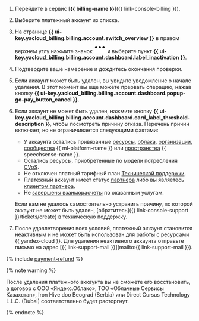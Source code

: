 1. Перейдите в сервис [**{{ billing-name }}**]({{ link-console-billing }}).
1. Выберите платежный аккаунт из списка.
1. На странице **{{ ui-key.yacloud_billing.billing.account.switch_overview }}** в правом верхнем углу нажмите значок ![image](../../_assets/console-icons/ellipsis.svg) и выберите пункт **{{ ui-key.yacloud_billing.billing.account.dashboard.label_inactivation }}**.
1. Подтвердите ваше намерение и дождитесь окончания проверки.
1. Если аккаунт может быть удален, вы увидите уведомление о начале удаления. В этот момент вы еще можете прервать операцию, нажав кнопку **{{ ui-key.yacloud_billing.billing.account.dashboard.popup-go-pay_button_cancel }}**.
1. Если аккаунт не может быть удален, нажмите кнопку **{{ ui-key.yacloud_billing.billing.account.dashboard.card_label_threshold-description }}**, чтобы посмотреть причину отказа.
   Перечень причин включает, но не ограничивается следующими фактами:
     * У аккаунта остались привязанные [ресурсы](../../resource-manager/concepts/resources-hierarchy.md#rm-resources), [облака](../../resource-manager/concepts/resources-hierarchy.md#cloud), [организации](../../organization/concepts/organization.md), [сообщества](../../datasphere/concepts/community.md) {{ ml-platform-name }} или [пространства](../../speechsense/concepts/resources-hierarchy.md#space) {{ speechsense-name }}. 
     * Остались ресурсы, приобретенные по модели потребления [CVoS](../../billing/concepts/cvos.md).
     * Не отключен платный тарифный план [Технической поддержки](../../support/overview.md).
     * Платежный аккаунт имеет статус [партнера](../../partner/terms.md#referral-partner) либо вы являетесь [клиентом партнера](../../partner/terms.md#sub-account).
     * Не [завершены взаиморасчеты](../../billing/concepts/act.md) по оказанным услугам.
 
   Если вам не удалось самостоятельно устранить причину, по которой аккаунт не может быть удален, [обратитесь]({{ link-console-support }}/tickets/create) в техническую поддержку.
1. После удовлетворения всех условий, платежный аккаунт становится неактивным и не может быть использован для работы с ресурсами {{ yandex-cloud }}. Для удаления неактивного аккаунта отправьте письмо на адрес [{{ link-support-mail }}](mailto:{{ link-support-mail }}).

{% include [payment-refund](../../_includes/billing/payment-refund.md) %}

{% note warning %}

После удаления платежного аккаунта вы не сможете его восстановить, а договор с ООО «Яндекс.Облако», ТОО «Облачные Сервисы Казахстан», Iron Hive doo Beograd (Serbia) или Direct Cursus Technology L.L.C. (Dubai) соответственно будет расторгнут.

{% endnote %}
